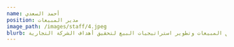 ```yaml
---
name: أحمد السعدي
position: مدير المبيعات
image_path: /images/staff/4.jpeg
blurb: مسؤول عن قيادة فريق المبيعات وتطوير استراتيجيات البيع لتحقيق أهداف الشركة التجارية.
---
```

